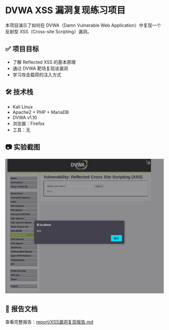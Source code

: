 # DVWA XSS 漏洞复现练习项目

本项目演示了如何在 DVWA（Damn Vulnerable Web Application）中复现一个反射型 XSS（Cross-site Scripting）漏洞。

## ✅ 项目目标

- 了解 Reflected XSS 的基本原理
- 通过 DVWA 靶场复现该漏洞
- 学习攻击载荷的注入方式

## 🛠️ 技术栈

- Kali Linux
- Apache2 + PHP + MariaDB
- DVWA v1.10
- 浏览器：Firefox
- 工具：无

## 📷 实验截图

![XSS 成功弹窗](./screenshots/xss_popup.png)

## 📄 报告文档

查看完整报告：[report/XSS漏洞复现报告.md](./report/XSS漏洞复现报告.md)

